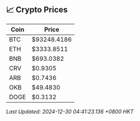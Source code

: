 ## 📈 Crypto Prices

| Coin | Price |
| ---- | ----- |
| BTC | $93248.4186 |
| ETH | $3333.8511 |
| BNB | $693.0382 |
| CRV | $0.9305 |
| ARB | $0.7436 |
| OKB | $49.4830 |
| DOGE | $0.3132 |

_Last Updated: 2024-12-30 04:41:23.136 +0800 HKT_